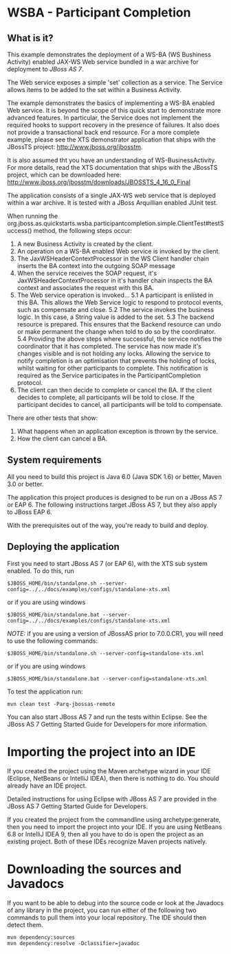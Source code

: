 WSBA - Participant Completion
========================

What is it?
-----------

This example demonstrates the deployment of a WS-BA (WS Bushiness Activity) enabled JAX-WS Web service bundled in a war
archive for deployment to *JBoss AS 7*.

The Web service exposes a simple 'set' collection as a service. The Service allows items to be added to the set within a
Business Activity.

The example demonstrates the basics of implementing a WS-BA enabled Web service. It is beyond the scope of this
quick start to demonstrate more advanced features. In particular, the Service does not implement the required hooks to
support recovery in the presence of failures. It also does not provide a transactional back end resource. For a
more complete example, please see the XTS demonstrator application that ships with the JBossTS project:
http://www.jboss.org/jbosstm.

It is also assumed tht you have an understanding of WS-BusinessActivity. For more details, read the XTS documentation
that ships with the JBossTS project, which can be downloaded here: http://www.jboss.org/jbosstm/downloads/JBOSSTS_4_16_0_Final

The application consists of a single JAX-WS web service that is deployed within a war archive. It is tested with a JBoss
Arquillian enabled JUnit test.

When running the org.jboss.as.quickstarts.wsba.participantcompletion.simple.ClientTest#testSuccess() method, the
following steps occur:

1. A new Business Activity is created by the client.
2. An operation on a WS-BA enabled Web service is invoked by the client.
3. The JaxWSHeaderContextProcessor in the WS Client handler chain inserts the BA context into the outgoing SOAP message
4. When the service receives the SOAP request, it's JaxWSHeaderContextProcessor in it's handler chain inspects the BA context and associates the request with this BA.
5. The Web service operation is invoked...
5.1 A participant is enlisted in this BA. This allows the Web Service logic to respond to protocol events, such as compensate and close.
5.2 The service invokes the business logic. In this case, a String value is added to the set.
5.3 The backend resource is prepared. This ensures that the Backend resource can undo or make permanent the change when told to do so by the coordinator.
5.4 Providing the above steps where successful, the service notifies the coordinator that it has completed. The service has now made it's changes visible and is not holding any locks. Allowing the service to notify completion is an optimisation that prevents the holding of locks, whilst waiting for other participants to complete. This notification is required as the Service participates in the ParticipantCompletion protocol.
6. The client can then decide to complete or cancel the BA. If the client decides to complete, all participants will be told to close. If the participant decides to cancel, all participants will be told to compensate.

There are other tests that show:

1. What happens when an application exception is thrown by the service.
2. How the client can cancel a BA.


System requirements
-------------------

All you need to build this project is Java 6.0 (Java SDK 1.6) or better, Maven
3.0 or better.

The application this project produces is designed to be run on a JBoss AS 7 or EAP 6.
The following instructions target JBoss AS 7, but they also apply to JBoss EAP 6.

With the prerequisites out of the way, you're ready to build and deploy.

Deploying the application
-------------------------

First you need to start JBoss AS 7 (or EAP 6), with the XTS sub system enabled. To do this, run

    $JBOSS_HOME/bin/standalone.sh --server-config=../../docs/examples/configs/standalone-xts.xml

or if you are using windows

    $JBOSS_HOME/bin/standalone.bat --server-config=../../docs/examples/configs/standalone-xts.xml

*NOTE:* if you are using a version of JBossAS prior to 7.0.0.CR1, you will need to use the following commands:

    $JBOSS_HOME/bin/standalone.sh --server-config=standalone-xts.xml

or if you are using windows

    $JBOSS_HOME/bin/standalone.bat --server-config=standalone-xts.xml

To test the application run:

    mvn clean test -Parq-jbossas-remote

You can also start JBoss AS 7 and run the tests within Eclipse. See the JBoss AS 7
Getting Started Guide for Developers for more information.

Importing the project into an IDE
=================================

If you created the project using the Maven archetype wizard in your IDE
(Eclipse, NetBeans or IntelliJ IDEA), then there is nothing to do. You should
already have an IDE project.

Detailed instructions for using Eclipse with JBoss AS 7 are provided in the
JBoss AS 7 Getting Started Guide for Developers.

If you created the project from the commandline using archetype:generate, then
you need to import the project into your IDE. If you are using NetBeans 6.8 or
IntelliJ IDEA 9, then all you have to do is open the project as an existing
project. Both of these IDEs recognize Maven projects natively.

Downloading the sources and Javadocs
====================================

If you want to be able to debug into the source code or look at the Javadocs
of any library in the project, you can run either of the following two
commands to pull them into your local repository. The IDE should then detect
them.

    mvn dependency:sources
    mvn dependency:resolve -Dclassifier=javadoc
